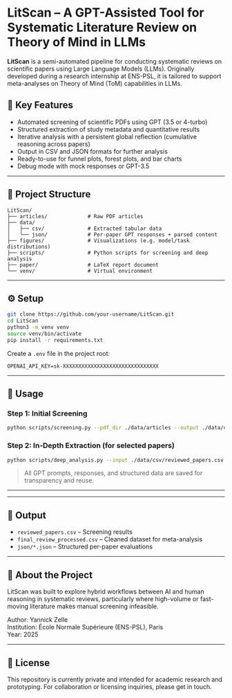 # LitScan – A GPT-Assisted Tool for Systematic Literature Review on Theory of Mind in LLMs

**LitScan** is a semi-automated pipeline for conducting systematic reviews on scientific papers using Large Language Models (LLMs). Originally developed during a research internship at ENS-PSL, it is tailored to support meta-analyses on Theory of Mind (ToM) capabilities in LLMs.

## 🚀 Key Features

- Automated screening of scientific PDFs using GPT (3.5 or 4-turbo)
- Structured extraction of study metadata and quantitative results
- Iterative analysis with a persistent global reflection (cumulative reasoning across papers)
- Output in CSV and JSON formats for further analysis
- Ready-to-use for funnel plots, forest plots, and bar charts
- Debug mode with mock responses or GPT-3.5

---

## 📁 Project Structure

```
LitScan/
├── articles/             # Raw PDF articles
├── data/
│   ├── csv/              # Extracted tabular data
│   └── json/             # Per-paper GPT responses + parsed content
├── figures/              # Visualizations (e.g. model/task distributions)
├── scripts/              # Python scripts for screening and deep analysis
├── paper/                # LaTeX report document
└── venv/                 # Virtual environment
```

---

## ⚙️ Setup

```bash
git clone https://github.com/your-username/LitScan.git
cd LitScan
python3 -m venv venv
source venv/bin/activate
pip install -r requirements.txt
```

Create a `.env` file in the project root:

```
OPENAI_API_KEY=sk-XXXXXXXXXXXXXXXXXXXXXXXXXXXXXXX
```

---

## 🧪 Usage

### Step 1: Initial Screening

```bash
python scripts/screening.py --pdf_dir ./data/articles --output ./data/csv/reviewed_papers.csv --model gpt-3.5-turbo
```

### Step 2: In-Depth Extraction (for selected papers)

```bash
python scripts/deep_analysis.py --input ./data/csv/reviewed_papers.csv --json_out ./data/json/
```

> All GPT prompts, responses, and structured data are saved for transparency and reuse.

---


---

## 📄 Output

- `reviewed_papers.csv` – Screening results
- `final_review_processed.csv` – Cleaned dataset for meta-analysis
- `json/*.json` – Structured per-paper evaluations

---

## 🧠 About the Project

LitScan was built to explore hybrid workflows between AI and human reasoning in systematic reviews, particularly where high-volume or fast-moving literature makes manual screening infeasible.

Author: Yannick Zelle  
Institution: École Normale Supérieure (ENS-PSL), Paris  
Year: 2025

---

## 📜 License

This repository is currently private and intended for academic research and prototyping. For collaboration or licensing inquiries, please get in touch.
